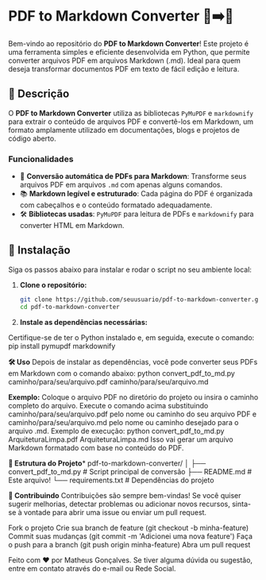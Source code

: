 # PDF to Markdown Converter 📄➡️📑

Bem-vindo ao repositório do **PDF to Markdown Converter**! Este projeto é uma ferramenta simples e eficiente desenvolvida em Python, que permite converter arquivos PDF em arquivos Markdown (.md). Ideal para quem deseja transformar documentos PDF em texto de fácil edição e leitura.

## 🚀 Descrição

O **PDF to Markdown Converter** utiliza as bibliotecas `PyMuPDF` e `markdownify` para extrair o conteúdo de arquivos PDF e convertê-los em Markdown, um formato amplamente utilizado em documentações, blogs e projetos de código aberto.

### Funcionalidades

- 📝 **Conversão automática de PDFs para Markdown**: Transforme seus arquivos PDF em arquivos `.md` com apenas alguns comandos.
- 📚 **Markdown legível e estruturado**: Cada página do PDF é organizada com cabeçalhos e o conteúdo formatado adequadamente.
- 🛠️ **Bibliotecas usadas**: `PyMuPDF` para leitura de PDFs e `markdownify` para converter HTML em Markdown.

## 🔧 Instalação

Siga os passos abaixo para instalar e rodar o script no seu ambiente local:

1. **Clone o repositório:**

   ```bash
   git clone https://github.com/seuusuario/pdf-to-markdown-converter.git
   cd pdf-to-markdown-converter

2. **Instale as dependências necessárias:**

Certifique-se de ter o Python instalado e, em seguida, execute o comando:
pip install pymupdf markdownify

**🛠️ Uso**
Depois de instalar as dependências, você pode converter seus PDFs em Markdown com o comando abaixo:
python convert_pdf_to_md.py caminho/para/seu/arquivo.pdf caminho/para/seu/arquivo.md

**Exemplo:**
Coloque o arquivo PDF no diretório do projeto ou insira o caminho completo do arquivo.
Execute o comando acima substituindo caminho/para/seu/arquivo.pdf pelo nome ou caminho do seu arquivo PDF e caminho/para/seu/arquivo.md pelo nome ou caminho desejado para o arquivo .md.
Exemplo de execução:
python convert_pdf_to_md.py ArquiteturaLimpa.pdf ArquiteturaLimpa.md
Isso vai gerar um arquivo Markdown formatado com base no conteúdo do PDF.

**📁 Estrutura do Projeto***
pdf-to-markdown-converter/
│
├── convert_pdf_to_md.py       # Script principal de conversão
├── README.md                  # Este arquivo!
└── requirements.txt           # Dependências do projeto

**🤝 Contribuindo**
Contribuições são sempre bem-vindas! Se você quiser sugerir melhorias, detectar problemas ou adicionar novos recursos, sinta-se à vontade para abrir uma issue ou enviar um pull request.

Fork o projeto
Crie sua branch de feature (git checkout -b minha-feature)
Commit suas mudanças (git commit -m 'Adicionei uma nova feature')
Faça o push para a branch (git push origin minha-feature)
Abra um pull request

Feito com ❤️ por Matheus Gonçalves. Se tiver alguma dúvida ou sugestão, entre em contato através do e-mail ou Rede Social.
